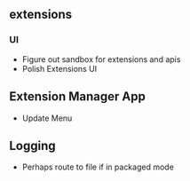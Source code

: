 ## extensions

### UI

- Figure out sandbox for extensions and apis
- Polish Extensions UI

## Extension Manager App

- Update Menu

## Logging

- Perhaps route to file if in packaged mode